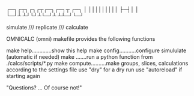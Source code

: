 
┌─┐┌┬┐┌┐┌┬┌─┐┌─┐┬  ┌─┐
│ │││││││││  ├─┤│  │  
└─┘┴ ┴┘└┘┴└─┘┴ ┴┴─┘└─┘

simulate /// replicate /// calculate
 
OMNICALC (omni) makefile provides the following functions

make help.............show this help
make config...........configure simululate (automatic if needed)
make <function>.......run a python function from ./calcs/scripts/*.py
make compute..........make groups, slices, calculations
                      according to the settings file
                      use "dry" for a dry run
                      use "autoreload" if starting again

"Questions? ... Of course not!"

